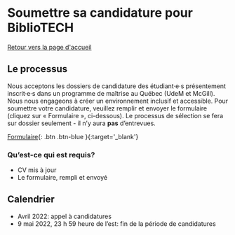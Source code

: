 # Soumettre sa candidature pour BiblioTECH
[Retour vers la page d'accueil](https://code4libmontreal.github.io/Programme-BiblioTECH/)

## Le processus
Nous acceptons les dossiers de candidature des étudiant·e·s présentement inscrit·e·s dans un programme de maîtrise au Québec (UdeM et McGill). Nous nous engageons à créer un environnement inclusif et accessible. Pour soumettre votre candidature, veuillez remplir et envoyer le formulaire (cliquez sur « Formulaire », ci-dessous). Le processus de sélection se fera sur dossier seulement - il n’y aura **pas** d’entrevues. 

[Formulaire](https://surveys.mcgill.ca/ls3/447491?lang=fr){: .btn .btn-blue }{:target='_blank'}

### Qu’est-ce qui est requis?
* CV mis à jour
* Le formulaire, rempli et envoyé

## Calendrier
* Avril 2022: appel à candidatures
* 9 mai 2022, 23 h 59 heure de l’est: fin de la période de candidatures


